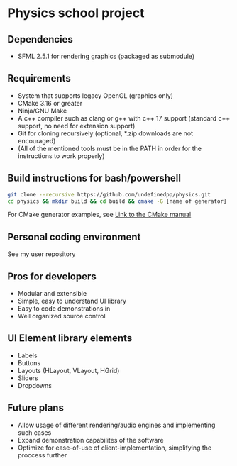 # Physics school project

## Dependencies

- SFML 2.5.1 for rendering graphics (packaged as submodule)

## Requirements

- System that supports legacy OpenGL (graphics only)
- CMake 3.16 or greater
- Ninja/GNU Make
- A c++ compiler such as clang or g++ with c++ 17 support (standard c++ support, no need for extension support)
- Git for cloning recursively (optional, *.zip downloads are not encouraged)
- (All of the mentioned tools must be in the PATH in order for the instructions to work properly)

## Build instructions for bash/powershell

```bash
git clone --recursive https://github.com/undefinedpp/physics.git
cd physics && mkdir build && cd build && cmake -G [name of generator] ..
```

For CMake generator examples, see [Link to the CMake manual](https://cmake.org/cmake/help/latest/manual/cmake-generators.7.html)

## Personal coding environment

See my user repository

## Pros for developers

- Modular and extensible
- Simple, easy to understand UI library
- Easy to code demonstrations in
- Well organized source control

## UI Element library elements
- Labels
- Buttons
- Layouts (HLayout, VLayout, HGrid)
- Sliders
- Dropdowns

## Future plans

- Allow usage of different rendering/audio engines and implementing such cases
- Expand demonstration capabilites of the software
- Optimize for ease-of-use of client-implementation, simplifying the proccess further 
